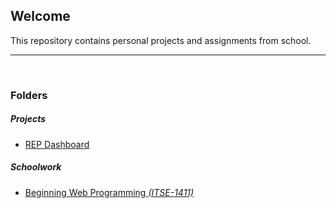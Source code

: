 <section>
<h1>Welcome</h1>
<p>
    This repository contains personal projects and assignments from school.
</p>
</section>

<hr/><br>

<h3>Folders</h3>

<h5>Projects</h5>
<ul>
    <li><a href="projects/repdashboard">REP Dashboard</a></li>
</ul>

<h5>Schoolwork</h5>
<ul>
  <li><a href="school/itse-1411">Beginning Web Programming <i>(ITSE-1411)</i></a></li>
</ul>
